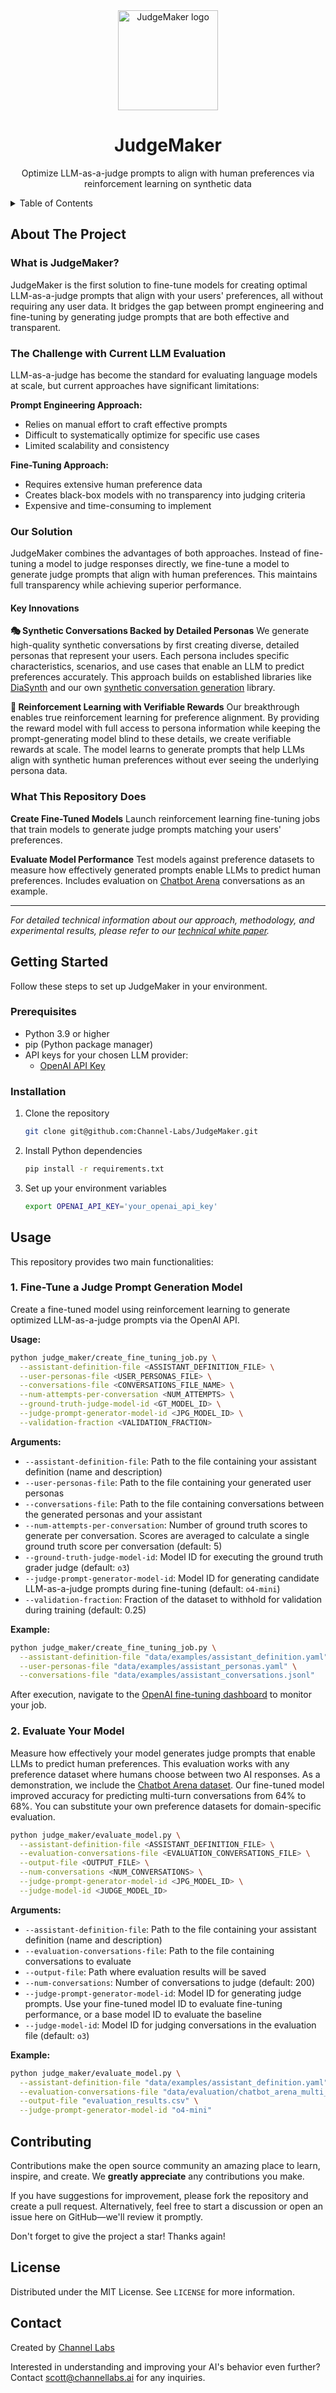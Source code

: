 <!-- PROJECT LOGO -->
<div align="center">

  <a href="https://channellabs.ai/">
    <picture><img alt="JudgeMaker logo" src="assets/logo.png" width="160px"></picture>
  </a>

  <p align="center">
    <h1>JudgeMaker</h1>
  </p>

  <p>
Optimize LLM-as-a-judge prompts to align with human preferences via reinforcement learning on synthetic data
  </p>
</div>

<!-- TABLE OF CONTENTS -->
<details>
  <summary>Table of Contents</summary>
  <ol>
    <li>
      <a href="#about-the-project">About The Project</a>
    </li>
    <li>
      <a href="#getting-started">Getting Started</a>
      <ul>
        <li><a href="#prerequisites">Prerequisites</a></li>
        <li><a href="#installation">Installation</a></li>
      </ul>
    </li>
    <li><a href="#usage">Usage</a></li>
    <li><a href="#contributing">Contributing</a></li>
    <li><a href="#license">License</a></li>
    <li><a href="#contact">Contact</a></li>
  </ol>
</details>


<!-- ABOUT THE PROJECT -->
## About The Project

### What is JudgeMaker?

JudgeMaker is the first solution to fine-tune models for creating optimal LLM-as-a-judge prompts that align with your users' preferences, all without requiring any user data. It bridges the gap between prompt engineering and fine-tuning by generating judge prompts that are both effective and transparent.

### The Challenge with Current LLM Evaluation

LLM-as-a-judge has become the standard for evaluating language models at scale, but current approaches have significant limitations:

**Prompt Engineering Approach:**
- Relies on manual effort to craft effective prompts
- Difficult to systematically optimize for specific use cases
- Limited scalability and consistency

**Fine-Tuning Approach:**
- Requires extensive human preference data
- Creates black-box models with no transparency into judging criteria
- Expensive and time-consuming to implement

### Our Solution

JudgeMaker combines the advantages of both approaches. Instead of fine-tuning a model to judge responses directly, we fine-tune a model to generate judge prompts that align with human preferences. This maintains full transparency while achieving superior performance.

#### Key Innovations

**🎭 Synthetic Conversations Backed by Detailed Personas**
We generate high-quality synthetic conversations by first creating diverse, detailed personas that represent your users. Each persona includes specific characteristics, scenarios, and use cases that enable an LLM to predict preferences accurately. This approach builds on established libraries like [DiaSynth](https://github.com/ntuspeechlab/DiaSynth) and our own [synthetic conversation generation](https://github.com/Channel-Labs/synthetic-conversation-generation) library.

**🔄 Reinforcement Learning with Verifiable Rewards**
Our breakthrough enables true reinforcement learning for preference alignment. By providing the reward model with full access to persona information while keeping the prompt-generating model blind to these details, we create verifiable rewards at scale. The model learns to generate prompts that help LLMs align with synthetic human preferences without ever seeing the underlying persona data.

### What This Repository Does

**Create Fine-Tuned Models**
Launch reinforcement learning fine-tuning jobs that train models to generate judge prompts matching your users' preferences.

**Evaluate Model Performance**
Test models against preference datasets to measure how effectively generated prompts enable LLMs to predict human preferences. Includes evaluation on [Chatbot Arena](https://lmarena.ai/leaderboard) conversations as an example.

---

*For detailed technical information about our approach, methodology, and experimental results, please refer to our [technical white paper](XXXXX).*

<!-- GETTING STARTED -->
## Getting Started

Follow these steps to set up JudgeMaker in your environment.

### Prerequisites

* Python 3.9 or higher
* pip (Python package manager)
* API keys for your chosen LLM provider:
  - [OpenAI API Key](https://platform.openai.com/docs/overview)

### Installation

1. Clone the repository
   ```bash
   git clone git@github.com:Channel-Labs/JudgeMaker.git
   ```
2. Install Python dependencies
   ```bash
   pip install -r requirements.txt
   ```
3. Set up your environment variables
   ```bash
   export OPENAI_API_KEY='your_openai_api_key'
   ```

<!-- USAGE EXAMPLES -->
## Usage

This repository provides two main functionalities:

### 1. Fine-Tune a Judge Prompt Generation Model

Create a fine-tuned model using reinforcement learning to generate optimized LLM-as-a-judge prompts via the OpenAI API.

**Usage:**

```bash
python judge_maker/create_fine_tuning_job.py \
  --assistant-definition-file <ASSISTANT_DEFINITION_FILE> \
  --user-personas-file <USER_PERSONAS_FILE> \
  --conversations-file <CONVERSATIONS_FILE_NAME> \
  --num-attempts-per-conversation <NUM_ATTEMPTS> \
  --ground-truth-judge-model-id <GT_MODEL_ID> \
  --judge-prompt-generator-model-id <JPG_MODEL_ID> \
  --validation-fraction <VALIDATION_FRACTION>
```

**Arguments:**

- `--assistant-definition-file`: Path to the file containing your assistant definition (name and description)
- `--user-personas-file`: Path to the file containing your generated user personas
- `--conversations-file`: Path to the file containing conversations between the generated personas and your assistant
- `--num-attempts-per-conversation`: Number of ground truth scores to generate per conversation. Scores are averaged to calculate a single ground truth score per conversation (default: 5)
- `--ground-truth-judge-model-id`: Model ID for executing the ground truth grader judge (default: `o3`)
- `--judge-prompt-generator-model-id`: Model ID for generating candidate LLM-as-a-judge prompts during fine-tuning (default: `o4-mini`)
- `--validation-fraction`: Fraction of the dataset to withhold for validation during training (default: 0.25)

**Example:**

```bash
python judge_maker/create_fine_tuning_job.py \
  --assistant-definition-file "data/examples/assistant_definition.yaml" \
  --user-personas-file "data/examples/assistant_personas.yaml" \
  --conversations-file "data/examples/assistant_conversations.jsonl"
```

After execution, navigate to the [OpenAI fine-tuning dashboard](https://platform.openai.com/finetune) to monitor your job.

### 2. Evaluate Your Model

Measure how effectively your model generates judge prompts that enable LLMs to predict human preferences. This evaluation works with any preference dataset where humans choose between two AI responses. As a demonstration, we include the [Chatbot Arena dataset](https://www.kaggle.com/competitions/lmsys-chatbot-arena/data). Our fine-tuned model improved accuracy for predicting multi-turn conversations from 64% to 68%. You can substitute your own preference datasets for domain-specific evaluation.

```bash
python judge_maker/evaluate_model.py \
  --assistant-definition-file <ASSISTANT_DEFINITION_FILE> \
  --evaluation-conversations-file <EVALUATION_CONVERSATIONS_FILE> \
  --output-file <OUTPUT_FILE> \
  --num-conversations <NUM_CONVERSATIONS> \
  --judge-prompt-generator-model-id <JPG_MODEL_ID> \
  --judge-model-id <JUDGE_MODEL_ID>
```

**Arguments:**

- `--assistant-definition-file`: Path to the file containing your assistant definition (name and description)
- `--evaluation-conversations-file`: Path to the file containing conversations to evaluate
- `--output-file`: Path where evaluation results will be saved
- `--num-conversations`: Number of conversations to judge (default: 200)
- `--judge-prompt-generator-model-id`: Model ID for generating judge prompts. Use your fine-tuned model ID to evaluate fine-tuning performance, or a base model ID to evaluate the baseline
- `--judge-model-id`: Model ID for judging conversations in the evaluation file (default: `o3`)

**Example:**

```bash
python judge_maker/evaluate_model.py \
  --assistant-definition-file "data/examples/assistant_definition.yaml" \
  --evaluation-conversations-file "data/evaluation/chatbot_arena_multi_turn_conversations.csv" \
  --output-file "evaluation_results.csv" \
  --judge-prompt-generator-model-id "o4-mini" 
```

<!-- CONTRIBUTING -->
## Contributing

Contributions make the open source community an amazing place to learn, inspire, and create. We **greatly appreciate** any contributions you make.

If you have suggestions for improvement, please fork the repository and create a pull request. Alternatively, feel free to start a discussion or open an issue here on GitHub—we'll review it promptly.

Don't forget to give the project a star! Thanks again!

<!-- LICENSE -->
## License

Distributed under the MIT License. See `LICENSE` for more information.

<!-- CONTACT -->
## Contact

Created by [Channel Labs](https://channellabs.ai/)

Interested in understanding and improving your AI's behavior even further? Contact scott@channellabs.ai for any inquiries.
